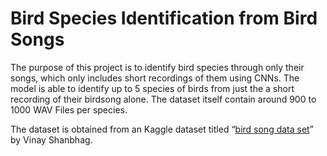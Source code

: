 # Bird Species Identification from Bird Songs
The purpose of this project is to identify bird species through only their songs, which only includes short recordings of them using CNNs. The model is able to identify up to 5 species of birds from just the a short recording of their birdsong alone. The dataset itself contain around 900 to 1000 WAV Files per species. 

The dataset is obtained from an Kaggle dataset titled “[bird song data set](https://www.kaggle.com/datasets/vinayshanbhag/bird-song-data-set)” by Vinay Shanbhag.
